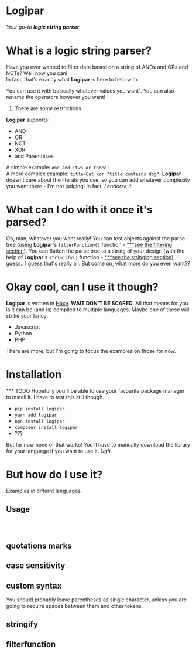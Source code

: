# Logipar
*Your go-to **logic string parser**.*

# What is a logic string parser?

Have you ever wanted to filter data based on a string of ANDs and ORs and NOTs?  Well now you can!  
In fact, that's exactly what **Logipar** is here to help with.

You can use it with basically whatever values you want¹.  You can also rename the operators however you want!
1. There are *some* restrictions.

**Logipar** supports:
* AND
* OR
* NOT
* XOR
* and Parenthises
 

A simple example: `one and (two or three)`  
A more complex example: `title=Cat xor "title contains dog"`.  **Logipar** doesn't care about the literals you use, so you can add whatever complexity you want there - I'm not judging!  In fact, _I endorse it_.

# What can I do with it once it's parsed?

Oh, man, whatever you want really!  You can test objects against the parse tree (using **Logipar**'s `filterFunction()` function - [***see the filtering section]()).  You can flatten the parse tree to a string of your design (with the help of **Logipar**'s `stringify()` function - [***see the stringing section]()).  I guess.. I guess that's really all.  But come on, what more do you even want??


# Okay cool, can I use it though?
**Logipar** is written in [Haxe](haxe.org).  **WAIT DON'T BE SCARED**.  All that means for you is it can be (and is) compiled to multiple languages.  Maybe one of these will strike your fancy:
* Javascript
* Python
* PHP

There are more, but I'm going to focus the examples on those for now.

# Installation
*** TODO
Hopefully you'll be able to use your favourite package manager to install it.  I have to test this still though.
* `pip install logipar`
* `yarn add logipar`
* `npn install logipar`
* `composer install logipar`
* ???

But for now none of that works! You'll have to manually download the library for your language if you want to use it.  *Ugh.*

# But how do I use it?
Examples in differnt languages.
## Usage
```javascript
```
```python
```
```php
```
## quotations marks
## case sensitivity
## custom syntax
You should probably leave parentheses as single character, unless you are going to require spaces between them and other tokens.
## stringify
## filterfunction


